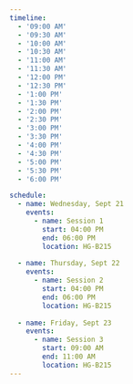 ```yaml
---
timeline:
  - '09:00 AM'
  - '09:30 AM'
  - '10:00 AM'
  - '10:30 AM'
  - '11:00 AM'
  - '11:30 AM'
  - '12:00 PM'
  - '12:30 PM'
  - '1:00 PM'
  - '1:30 PM'
  - '2:00 PM'
  - '2:30 PM'
  - '3:00 PM'
  - '3:30 PM'
  - '4:00 PM'
  - '4:30 PM'
  - '5:00 PM'
  - '5:30 PM'
  - '6:00 PM'

schedule:
  - name: Wednesday, Sept 21
    events:
      - name: Session 1
        start: 04:00 PM
        end: 06:00 PM
        location: HG-B215
        
  - name: Thursday, Sept 22
    events:
      - name: Session 2
        start: 04:00 PM
        end: 06:00 PM
        location: HG-B215
        
  - name: Friday, Sept 23
    events:
      - name: Session 3
        start: 09:00 AM
        end: 11:00 AM
        location: HG-B215
---
```

